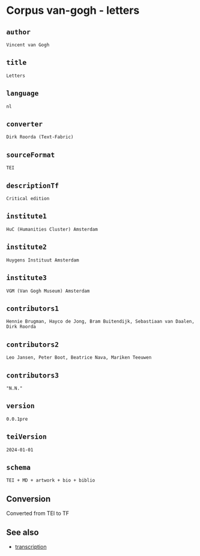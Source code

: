 




# Corpus van-gogh - letters

## `author`

`Vincent van Gogh`


## `title`

`Letters`


## `language`

`nl`


## `converter`

`Dirk Roorda (Text-Fabric)`


## `sourceFormat`

`TEI`


## `descriptionTf`

`Critical edition`


## `institute1`

`HuC (Humanities Cluster) Amsterdam`


## `institute2`

`Huygens Instituut Amsterdam`


## `institute3`

`VGM (Van Gogh Museum) Amsterdam`


## `contributors1`

`Hennie Brugman, Hayco de Jong, Bram Buitendijk, Sebastiaan van Daalen, Dirk Roorda`


## `contributors2`

`Leo Jansen, Peter Boot, Beatrice Nava, Mariken Teeuwen`


## `contributors3`

`"N.N."`


## `version`

`0.0.1pre`


## `teiVersion`

`2024-01-01`


## `schema`

`TEI + MD + artwork + bio + biblio`


## Conversion

Converted from TEI to TF

## See also

*   [transcription](transcription.md)
